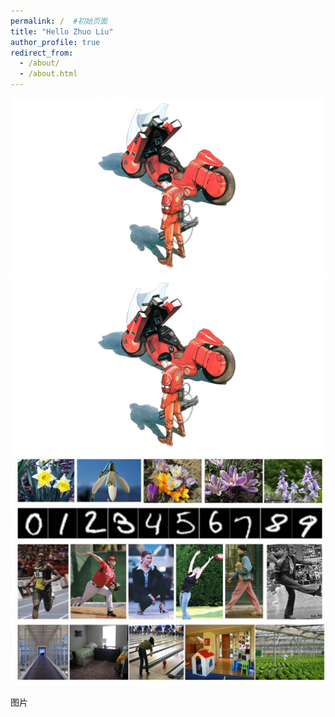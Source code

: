 ```yaml
---
permalink: /  #初始页面
title: "Hello Zhuo Liu"
author_profile: true
redirect_from: 
  - /about/
  - /about.html
---
```


![](../images/41916dc4c54e489460a927e429d51798f9105d3e.jpg)
![](../images/41916dc4c54e489460a927e429d51798f9105d3e.jpg)
![](../images/2024-05-04-19-23-43-image.png)

图片
